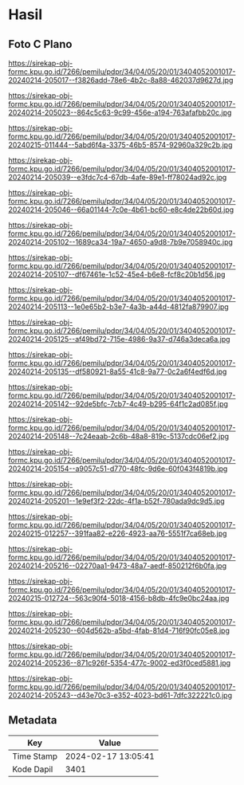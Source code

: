 # Hasil

## Foto C Plano

https://sirekap-obj-formc.kpu.go.id/7266/pemilu/pdpr/34/04/05/20/01/3404052001017-20240214-205017--f3826add-78e6-4b2c-8a88-462037d9627d.jpg

https://sirekap-obj-formc.kpu.go.id/7266/pemilu/pdpr/34/04/05/20/01/3404052001017-20240214-205023--864c5c63-9c99-456e-a194-763afafbb20c.jpg

https://sirekap-obj-formc.kpu.go.id/7266/pemilu/pdpr/34/04/05/20/01/3404052001017-20240215-011444--5abd6f4a-3375-46b5-8574-92960a329c2b.jpg

https://sirekap-obj-formc.kpu.go.id/7266/pemilu/pdpr/34/04/05/20/01/3404052001017-20240214-205039--e3fdc7c4-67db-4afe-89e1-ff78024ad92c.jpg

https://sirekap-obj-formc.kpu.go.id/7266/pemilu/pdpr/34/04/05/20/01/3404052001017-20240214-205046--66a01144-7c0e-4b61-bc60-e8c4de22b60d.jpg

https://sirekap-obj-formc.kpu.go.id/7266/pemilu/pdpr/34/04/05/20/01/3404052001017-20240214-205102--1689ca34-19a7-4650-a9d8-7b9e7058940c.jpg

https://sirekap-obj-formc.kpu.go.id/7266/pemilu/pdpr/34/04/05/20/01/3404052001017-20240214-205107--df67461e-1c52-45e4-b6e8-fcf8c20b1d56.jpg

https://sirekap-obj-formc.kpu.go.id/7266/pemilu/pdpr/34/04/05/20/01/3404052001017-20240214-205113--1e0e65b2-b3e7-4a3b-a44d-4812fa879907.jpg

https://sirekap-obj-formc.kpu.go.id/7266/pemilu/pdpr/34/04/05/20/01/3404052001017-20240214-205125--af49bd72-715e-4986-9a37-d746a3deca6a.jpg

https://sirekap-obj-formc.kpu.go.id/7266/pemilu/pdpr/34/04/05/20/01/3404052001017-20240214-205135--df580921-8a55-41c8-9a77-0c2a6f4edf6d.jpg

https://sirekap-obj-formc.kpu.go.id/7266/pemilu/pdpr/34/04/05/20/01/3404052001017-20240214-205142--92de5bfc-7cb7-4c49-b295-64f1c2ad085f.jpg

https://sirekap-obj-formc.kpu.go.id/7266/pemilu/pdpr/34/04/05/20/01/3404052001017-20240214-205148--7c24eaab-2c6b-48a8-819c-5137cdc06ef2.jpg

https://sirekap-obj-formc.kpu.go.id/7266/pemilu/pdpr/34/04/05/20/01/3404052001017-20240214-205154--a9057c51-d770-48fc-9d6e-60f043f4819b.jpg

https://sirekap-obj-formc.kpu.go.id/7266/pemilu/pdpr/34/04/05/20/01/3404052001017-20240214-205201--1e9ef3f2-22dc-4f1a-b52f-780ada9dc9d5.jpg

https://sirekap-obj-formc.kpu.go.id/7266/pemilu/pdpr/34/04/05/20/01/3404052001017-20240215-012257--391faa82-e226-4923-aa76-5551f7ca68eb.jpg

https://sirekap-obj-formc.kpu.go.id/7266/pemilu/pdpr/34/04/05/20/01/3404052001017-20240214-205216--02270aa1-9473-48a7-aedf-850212f6b0fa.jpg

https://sirekap-obj-formc.kpu.go.id/7266/pemilu/pdpr/34/04/05/20/01/3404052001017-20240215-012724--563c90f4-5018-4156-b8db-4fc9e0bc24aa.jpg

https://sirekap-obj-formc.kpu.go.id/7266/pemilu/pdpr/34/04/05/20/01/3404052001017-20240214-205230--604d562b-a5bd-4fab-81d4-716f90fc05e8.jpg

https://sirekap-obj-formc.kpu.go.id/7266/pemilu/pdpr/34/04/05/20/01/3404052001017-20240214-205236--871c926f-5354-477c-9002-ed3f0ced5881.jpg

https://sirekap-obj-formc.kpu.go.id/7266/pemilu/pdpr/34/04/05/20/01/3404052001017-20240214-205243--d43e70c3-e352-4023-bd61-7dfc322221c0.jpg


## Metadata

| Key        | Value               |
| ---------- | ------------------- |
| Time Stamp | 2024-02-17 13:05:41 |
| Kode Dapil | 3401                |



